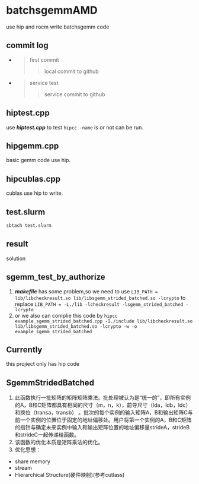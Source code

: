 # batchsgemmAMD
use hip and rocm write batchsgemm code
## commit log 
+ > first commit 
  >> local commit to github
+ > service test
  >> service commit to github
## hiptest.cpp
use ___hiptest.cpp___ to test ```hipcc -name``` is or not can be run.
## hipgemm.cpp
basic gemm code use hip.
## hipcublas.cpp
cublas use hip to write.
## test.slurm
``` bash
sbtach test.slurm
```
## result 
solution

## sgemm_test_by_authorize
1. ___makefile___ has some problem,so we need to use ```LIB_PATH = lib/libcheckresult.so lib/libsgemm_strided_batched.so -lcrypto``` to replace ```LIB_PATH = -L./lib -lcheckresult -lsgemm_strided_batched -lcrypto```
2. or we also can complie this code by ```hipcc example_sgemm_strided_batched.cpp -I./include lib/libcheckresult.so lib/libsgemm_strided_batched.so -lcrypto -w -o example_sgemm_strided_batched```

## Currently
this projiect only has hip code

## SgemmStridedBatched
1. 此函数执行一批矩阵的矩阵矩阵乘法。批处理被认为是“统一的”，即所有实例的A，B和C矩阵都具有相同的尺寸（m，n，k），前导尺寸（lda，ldb，ldc）和换位（transa，transb） 。批次的每个实例的输入矩阵A，B和输出矩阵C与前一个实例的位置位于固定的地址偏移处。用户将第一个实例的A，B和C矩阵的指针与确定未来实例中输入和输出矩阵位置的地址偏移量strideA，strideB和strideC一起传递给函数。
2. 该函数的优化本质是矩阵乘法的优化。
3. 优化思想：
  + share memory
  + stream
  + Hierarchical Structure(硬件映射)(参考cutlass)
